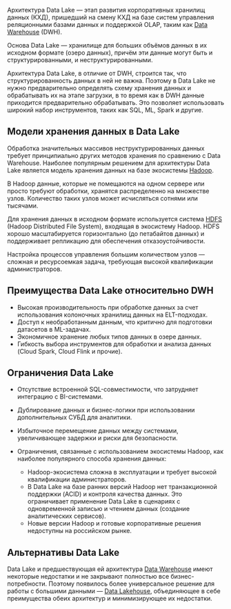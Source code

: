 Архитектура Data Lake — этап развития корпоративных хранилищ данных (КХД), пришедший на смену КХД на базе систем управления реляционными базами данных и поддержкой OLAP, таким как [Data Warehouse](../dwh) (DWH).

Основа Data Lake — хранилище для больших объёмов данных в их исходном формате (озеро данных), причём эти данные могут быть и структурированными, и неструктурированными.

Архитектура Data Lake, в отличие от DWH, строится так, что структурированность данных в ней не важна. Поэтому в Data Lake не нужно предварительно определять схему хранения данных и обрабатывать их на этапе загрузки, в то время как в DWH данные приходится предварительно обрабатывать. Это позволяет использовать широкий набор инструментов, таких как SQL, ML, Spark и другие.

<!--![](../assets/data_lake.png){params[width=40%; noBorder=true]}-->

## Модели хранения данных в Data Lake

Обработка значительных массивов неструктурированных данных требует принципиально других методов хранения по сравнению с Data Warehouse. Наиболее популярным решением для архитектуры Data Lake является модель хранения данных на базе экосистемы [Hadoop](https://ru.wikipedia.org/wiki/Hadoop).

В Hadoop данные, которые не помещаются на одном сервере или просто требуют обработки, хранятся распределенно на множестве узлов. Количество таких узлов может исчисляться сотнями или тысячами.

Для хранения данных в исходном формате используется система [HDFS](https://hadoop.apache.org/docs/stable/hadoop-project-dist/hadoop-hdfs/HdfsDesign.html) (Hadoop Distributed File System), входящая в экосистему Hadoop. HDFS хорошо масштабируется горизонтально (до петабайтов данных) и поддерживает репликацию для обеспечения отказоустойчивости.

Настройка процессов управления большим количеством узлов — сложная и ресурсоемкая задача, требующая высокой квалификации администраторов.

## Преимущества Data Lake относительно DWH

- Высокая производительность при обработке данных за счет использования колоночных хранилищ данных на ELT-подходах.
- Доступ к необработанным данным, что критично для подготовки датасетов в ML-задачах.
- Экономичное хранение любых типов данных в озере данных.
- Гибкость выбора инструментов для обработки и анализа данных (Cloud Spark, Cloud Flink и прочие).

## Ограничения Data Lake

- Отсутствие встроенной SQL-совместимости, что затрудняет интеграцию с BI-системами.
- Дублирование данных и бизнес-логики при использовании дополнительных СУБД для аналитики.
- Избыточное перемещение данных между системами, увеличивающее задержки и риски для безопасности.
- Ограничения, связанные с использованием экосистемы Hadoop, как наиболее популярного способа хранения данных:

     - Hadoop-экосистема сложна в эксплуатации и требует высокой квалификации администраторов.
     - В Data Lake на базе ранних версий Hadoop нет транзакционной поддержки (ACID) и контроля качества данных. Это ограничивает применение Data Lake в сценариях с одновременной записью и чтением данных (создание аналитических сервисов).
     - Новые версии Hadoop и готовые корпоративные решения недоступны на российском рынке.

## Альтернативы Data Lake

Data Lake и предшествующая ей архитектура [Data Warehouse](../dwh) имеют некоторые недостатки и не закрывают полностью все бизнес-потребности. Поэтому появилось более универсальное решение для работы с большими данными — [Data Lakehouse](../dlh), объединяющее в себе преимущества обеих архитектур и минимизирующее их недостатки.
